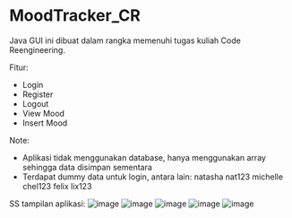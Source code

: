 # MoodTracker_CR
Java GUI ini dibuat dalam rangka memenuhi tugas kuliah Code Reengineering.

Fitur:
- Login
- Register
- Logout
- View Mood
- Insert Mood

Note:
- Aplikasi tidak menggunakan database, hanya menggunakan array sehingga data disimpan sementara
- Terdapat dummy data untuk login, antara lain:
natasha nat123
michelle chel123
felix lix123

SS tampilan aplikasi:
![image](https://user-images.githubusercontent.com/81007696/236873240-8e0e5aec-2481-4123-b67d-724b8d1b5c80.png)
![image](https://user-images.githubusercontent.com/81007696/236873382-d626ae81-217e-4975-be6f-f3ca809a972e.png)
![image](https://user-images.githubusercontent.com/81007696/236873571-9bc1c058-a1df-435b-8cf3-f1b305a3bf52.png)
![image](https://user-images.githubusercontent.com/81007696/236873428-b4c55896-ad6d-42b8-bce2-68e5cd374b75.png)
![image](https://user-images.githubusercontent.com/81007696/236873475-b01f4853-ea04-4eaf-b95a-1c2432c2d68d.png)
